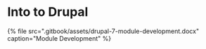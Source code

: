 # Into to Drupal

{% file src=".gitbook/assets/drupal-7-module-development.docx" caption="Module Development" %}



